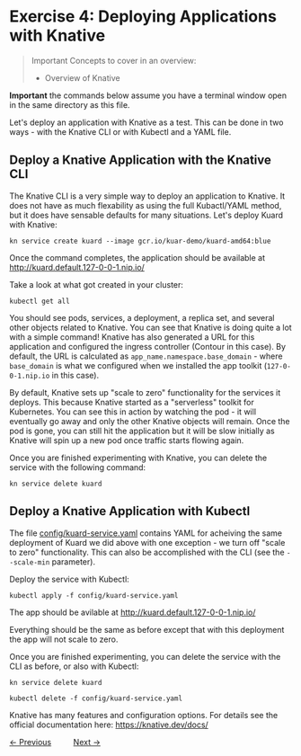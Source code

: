 # Exercise 4: Deploying Applications with Knative

> Important Concepts to cover in an overview:
>
> - Overview of Knative

**Important** the commands below assume you have a terminal window open in the same directory as this file.

Let's deploy an application with Knative as a test. This can be done in two ways - with the Knative CLI or with Kubectl
and a YAML file.

## Deploy a Knative Application with the Knative CLI

The Knative CLI is a very simple way to deploy an application to Knative. It does not have as much
flexability as using the full Kubactl/YAML method, but it does have sensable defaults for many situations.
Let's deploy Kuard with Knative:

```shell
kn service create kuard --image gcr.io/kuar-demo/kuard-amd64:blue
```

Once the command completes, the application should be available at http://kuard.default.127-0-0-1.nip.io/

Take a look at what got created in your cluster:

```shell
kubectl get all
```

You should see pods, services, a deployment, a replica set, and several other objects related to Knative. You can see
that Knative is doing quite a lot with a simple command! Knative has also generated a URL for this application and
configured the ingress controller (Contour in this case). By default, the URL is calculated as
`app_name.namespace.base_domain` - where `base_domain` is what we configured when we installed the app toolkit
(`127-0-0-1.nip.io` in this case).

By default, Knative sets up "scale to zero" functionality for the services it deploys. This because Knative started
as a "serverless" toolkit for Kubernetes. You can see this in action by watching the pod - it will eventually go away
and only the other Knative objects will remain. Once the pod is gone, you can still hit the application but it
will be slow initially as Knative will spin up a new pod once traffic starts flowing again.

Once you are finished experimenting with Knative, you can delete the service with the following command:

```shell
kn service delete kuard
```

## Deploy a Knative Application with Kubectl

The file [config/kuard-service.yaml](config/kuard-service.yaml) contains YAML for acheiving the
same deployment of Kuard we did above with one exception - we turn off "scale to zero" functionality. This can
also be accomplished with the CLI (see the `--scale-min` parameter).

Deploy the service with Kubectl:

```shell
kubectl apply -f config/kuard-service.yaml
```

The app should be avilable at http://kuard.default.127-0-0-1.nip.io/

Everything should be the same as before except that with this deployment the app will not scale to zero.

Once you are finished experimenting, you can delete the service with the CLI as before, or also with Kubectl: 

```shell
kn service delete kuard

kubectl delete -f config/kuard-service.yaml
```

Knative has many features and configuration options. For details see the official documentation
here: https://knative.dev/docs/

[&lt;- Previous](03-AppToolkit.md) &nbsp;&nbsp;&nbsp;&nbsp;&nbsp;&nbsp;&nbsp;&nbsp; [Next -&gt;](05-Kpack.md)
